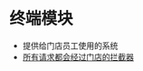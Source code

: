 # 终端模块

* 提供给门店员工使用的系统
* [所有请求都会经过门店的拦截器](./src/main/java/com/hclm/terminal/handler/StoreInterceptorHandler.java)